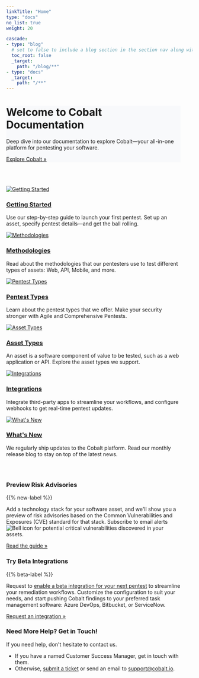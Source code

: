 ```yaml
---
linkTitle: "Home"
type: "docs"
no_list: true
weight: 20

cascade:
- type: "blog"
  # set to false to include a blog section in the section nav along with docs
  toc_root: false
  _target:
    path: "/blog/**"
- type: "docs"
  _target:
    path: "/**"
---
```


<div style="padding-right: 2.0625rem;">

<div class="jumbotron px-5" style="background-color: #F8F9FB; margin-bottom: 4rem;">
       <h1>Welcome to Cobalt Documentation</h1>
       <p class="my-3">Deep dive into our documentation to explore Cobalt—your all-in-one platform for pentesting your software.</p>
       <a class="btn btn-outline-primary rounded" href="https://www.cobalt.io/" target="_blank">Explore Cobalt »</a>
</div>

<div class="row g-4 my-3 px-5 row-cols-1 row-cols-lg-3">
     <div class="feature col">
       <div class="feature-icon d-inline-flex align-items-left justify-content-left text-bg-primary fs-2 mb-3">
         <a href="/getting-started/" tabindex="-1" aria-hidden="true"><img src="homepage/getting-started.svg" alt="Getting Started" title="Getting Started"></a>
       </div>
       <h3 class="fs-2"><a href="/getting-started/">Getting Started</a></h3>
       <p>Use our step-by-step guide to launch your first pentest. Set up an asset, specify pentest details—and get the ball rolling.</p>
     </div>
     <div class="feature col">
       <div class="feature-icon d-inline-flex align-items-left justify-content-left text-bg-primary bg-gradient fs-2 mb-3">
         <a href="/platform-deep-dive/pentests/pentest-process/methodologies/" tabindex="-1" aria-hidden="true"><img src="homepage/methodologies.svg" alt="Methodologies" title="Methodologies"></a>
       </div>
       <h3 class="fs-2"><a href="/platform-deep-dive/pentests/pentest-process/methodologies/">Methodologies</a></h3>
       <p>Read about the methodologies that our pentesters use to test different types of assets: Web, API, Mobile, and more.</p>
     </div>
     <div class="feature col">
       <div class="feature-icon d-inline-flex align-items-left justify-content-left text-bg-primary bg-gradient fs-2 mb-3">
         <a href="/platform-deep-dive/pentests/pentest-types/" tabindex="-1" aria-hidden="true"><img src="homepage/pentest-types.svg" alt="Pentest Types" title="Pentest Types"></a>
       </div>
       <h3 class="fs-2"><a href="/platform-deep-dive/pentests/pentest-types/">Pentest Types</a></h3>
       <p>Learn about the pentest types that we offer. Make your security stronger with Agile and Comprehensive Pentests.</p>
     </div>
   </div>

<div class="row my-3 g-4 px-5 row-cols-1 row-cols-lg-3" style="margin-bottom: 4rem;">
     <div class="feature col">
       <div class="feature-icon d-inline-flex align-items-left justify-content-left text-bg-primary fs-2 mb-3">
         <a href="/platform-deep-dive/assets/" tabindex="-1" aria-hidden="true"><img src="homepage/asset-types.svg" alt="Asset Types" title="Asset Types"></a>
       </div>
       <h3 class="fs-2"><a href="/platform-deep-dive/assets/">Asset Types</a></h3>
       <p>An asset is a software component of value to be tested, such as a web application or API. Explore the asset types we support.</p>
     </div>
     <div class="feature col">
       <div class="feature-icon d-inline-flex align-items-left justify-content-left text-bg-primary bg-gradient fs-2 mb-3">
         <a href="/integrations/" tabindex="-1" aria-hidden="true"><img src="homepage/integrations.svg" alt="Integrations" title="Integrations"></a>
       </div>
       <h3 class="fs-2"><a href="/integrations/">Integrations</a></h3>
       <p>Integrate third-party apps to streamline your workflows, and configure webhooks to get real-time pentest updates.</p>
     </div>
     <div class="feature col">
       <div class="feature-icon d-inline-flex align-items-left justify-content-left text-bg-primary bg-gradient fs-2 mb-3">
         <a href="/product-updates/" tabindex="-1" aria-hidden="true"><img src="homepage/whats-new.svg" alt="What's New" title="What's New"></a>
       </div>
       <h3 class="fs-2"><a href="/product-updates/">What's New</a></h3>
       <p>We regularly ship updates to the Cobalt platform. Read our monthly release blog to stay on top of the latest news.</p>
     </div>
   </div>


<div class="row align-items-md-stretch my-5">
      <div class="col-md-6">
        <div class="h-100 p-5 border rounded-lg" style="border-color: #D6E3FD">
          <h3>Preview Risk Advisories</h3>
          <p class="my-2">{{% new-label %}}</p>
          <p>Add a technology stack for your software asset, and we'll show you a preview of risk advisories based on the Common Vulnerabilities and Exposures (CVE) standard for that stack. Subscribe to email alerts <img title="Bell icon" alt="Bell icon" src="/icons/Bell.png"> for potential critical vulnerabilities discovered in your assets.</p>
          <a href="/platform-deep-dive/assets/risk-advisories/">Read the guide »</a>
        </div>
      </div>
      <div class="col-md-6">
        <div class="h-100 p-5 border rounded-lg" style="border-color: #D6E3FD">
          <h3>Try Beta Integrations</h3>
          <p class="my-2">{{% beta-label %}}</p>
          <p>Request to <a href="/integrations/#request-a-beta-integration">enable a beta integration for your next pentest</a> to streamline your remediation workflows. Customize the configuration to suit your needs, and start pushing Cobalt findings to your preferred task management software: Azure DevOps, Bitbucket, or ServiceNow.</p>
       <a href="https://docs.google.com/forms/d/e/1FAIpQLScMNMnpIvJRNxEziIBCu246g_YqMuGU052XE-Q-gVh3mjy9XQ/viewform" target="_blank">Request an integration »</a><br>
        </div>
      </div>
    </div>

<div class="text mx-5">
  <h3>Need More Help? Get in Touch!</h3>
  <p>If you need help, don't hesitate to contact us.</p><ul><li>If you have a named Customer Success Manager, get in touch with them.</li><li>Otherwise, <a href="https://cobaltio.zendesk.com/hc/en-us/requests/new" target="_blank">submit a ticket</a> or send an email to <a href="mailto:support@cobalt.io" target="_blank">support@cobalt.io</a>.</ul>
</div>

</div>
